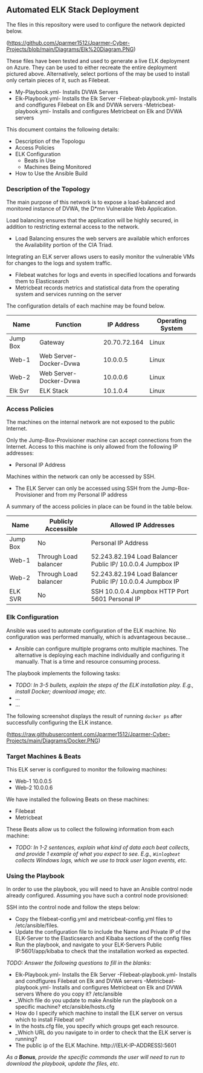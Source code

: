 ## Automated ELK Stack Deployment

The files in this repository were used to configure the network depicted below.

(https://github.com/Jparmer1512/Jparmer-Cyber-Projects/blob/main/Diagrams/Elk%20Diagram.PNG)

These files have been tested and used to generate a live ELK deployment on Azure. They can be used to either recreate the entire deployment pictured above. Alternatively, select portions of the  may be used to install only certain pieces of it, such as Filebeat.

- My-Playbook.yml- Installs DVWA Servers
- Elk-Playbook.yml- Installs the Elk Server
  -Filebeat-playbook.yml- Installs and condfigures Filebeat on Elk and DVWA servers
  -Metricbeat-playbook.yml- Installs and configures Metricbeat on Elk and DVWA servers
  
This document contains the following details:
- Description of the Topologu
- Access Policies
- ELK Configuration
  - Beats in Use
  - Machines Being Monitored
- How to Use the Ansible Build


### Description of the Topology

The main purpose of this network is to expose a load-balanced and monitored instance of DVWA, the D*mn Vulnerable Web Application.

Load balancing ensures that the application will be highly secured, in addition to restricting external access to the network.
- Load Balancing ensures the web servers are available which enforces the Availability portion of the CIA Triad.

Integrating an ELK server allows users to easily monitor the vulnerable VMs for changes to the logs and system traffic.
- Filebeat watches for logs and events in specified locations and forwards them to Elasticsearch
- Metricbeat records metrics and statistical data from the operating system and services running on the server

The configuration details of each machine may be found below.

| Name     | Function               | IP Address  | Operating System |
|----------|------------------------|-------------|------------------|
| Jump Box | Gateway                | 20.70.72.164| Linux            |
| Web-1    | Web Server-Docker-Dvwa | 10.0.0.5    | Linux            |
| Web-2    | Web Server-Docker-Dvwa | 10.0.0.6    | Linux            |
| Elk Svr  | ELK Stack              | 10.1.0.4    | Linux            |

### Access Policies

The machines on the internal network are not exposed to the public Internet. 

Only the Jump-Box-Provisioner machine can accept connections from the Internet. Access to this machine is only allowed from the following IP addresses:
- Personal IP Address

Machines within the network can only be accessed by SSH.
- The ELK Server can only be accessed using SSH from the Jump-Box-Provisioner and from my Personal IP address

A summary of the access policies in place can be found in the table below.

| Name     | Publicly Accessible    | Allowed IP Addresses                                       |
|----------|------------------------|------------------------------------------------------------|
| Jump Box | No                     | Personal IP Address                                        |
| Web-1    | Through Load balancer  | 52.243.82.194 Load Balancer Public IP/ 10.0.0.4 Jumpbox IP |
| Web-2    | Through Load balancer  | 52.243.82.194 Load Balancer Public IP/ 10.0.0.4 Jumpbox IP |
| ELK SVR  | No                     | SSH 10.0.0.4 Jumpbox HTTP Port 5601 Personal IP            |

### Elk Configuration

Ansible was used to automate configuration of the ELK machine. No configuration was performed manually, which is advantageous because...
- Ansible can configure multiple programs onto multiple machines. The alternative is deploying each machine individually and configuring it manually. That is a time and resource consuming process.

The playbook implements the following tasks:
- _TODO: In 3-5 bullets, explain the steps of the ELK installation play. E.g., install Docker; download image; etc._
- ...
- ...

The following screenshot displays the result of running `docker ps` after successfully configuring the ELK instance.

(https://raw.githubusercontent.com/Jparmer1512/Jparmer-Cyber-Projects/main/Diagrams/Docker.PNG)

### Target Machines & Beats
This ELK server is configured to monitor the following machines:
- Web-1 10.0.0.5
- Web-2 10.0.0.6

We have installed the following Beats on these machines:
- Filebeat
- Metricbeat

These Beats allow us to collect the following information from each machine:
- _TODO: In 1-2 sentences, explain what kind of data each beat collects, and provide 1 example of what you expect to see. E.g., `Winlogbeat` collects Windows logs, which we use to track user logon events, etc._

### Using the Playbook
In order to use the playbook, you will need to have an Ansible control node already configured. Assuming you have such a control node provisioned: 

SSH into the control node and follow the steps below:
- Copy the filebeat-config.yml and metricbeat-config.yml files to /etc/ansible/files.
- Update the configuration file to include the Name and Private IP of the ELK-Server to the Elasticsearch and Kibaba sections of the config files
- Run the playbook, and navigate to your ELK-Servers Public IP:5601/app/kibaba to check that the installation worked as expected.

_TODO: Answer the following questions to fill in the blanks:_
- Elk-Playbook.yml- Installs the Elk Server
  -Filebeat-playbook.yml- Installs and condfigures Filebeat on Elk and DVWA servers
  -Metricbeat-playbook.yml- Installs and configures Metricbeat on Elk and DVWA servers
  Where do you copy it?
  /etc/ansible
- _Which file do you update to make Ansible run the playbook on a specific machine? etc/ansible/hosts.cfg
-   How do I specify which machine to install the ELK server on versus which to install Filebeat on?
-    In the hosts.cfg file, you specify which groups get each resource.
- _Which URL do you navigate to in order to check that the ELK server is running?
-  The public ip of the ELK Machine.  http://(ELK-IP-ADDRESS):5601

_As a **Bonus**, provide the specific commands the user will need to run to download the playbook, update the files, etc._
